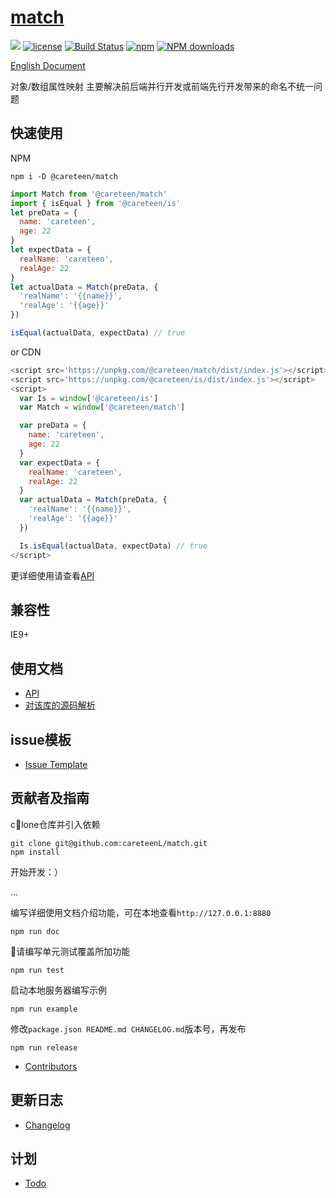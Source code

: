# [match](https://github.com/careteenL/match)
[![](https://img.shields.io/badge/Powered%20by-match-brightgreen.svg)](https://github.com/careteenL/match)
[![license](https://img.shields.io/badge/license-MIT-blue.svg)](https://github.com/careteenL/match/blob/master/LICENSE)
[![Build Status](https://travis-ci.org/careteenL/match.svg?branch=master)](https://travis-ci.org/careteenL/match)
[![npm](https://img.shields.io/badge/npm-0.2.0-orange.svg)](https://www.npmjs.com/package/@careteen/match)
[![NPM downloads](http://img.shields.io/npm/dm/@careteen/match.svg?style=flat-square)](http://www.npmtrends.com/@careteen/match)

[English Document](./README.en_US.md)

对象/数组属性映射 主要解决前后端并行开发或前端先行开发带来的命名不统一问题

## 快速使用

NPM
```shell
npm i -D @careteen/match
```

```js
import Match from '@careteen/match'
import { isEqual } from '@careteen/is'
let preData = {
  name: 'careteen',
  age: 22
}
let expectData = {
  realName: 'careteen',
  realAge: 22
}
let actualData = Match(preData, {
  'realName': '{{name}}',
  'realAge': '{{age}}'
})

isEqual(actualData, expectData) // true

```

or CDN
```js
<script src='https://unpkg.com/@careteen/match/dist/index.js'></script>
<script src='https://unpkg.com/@careteen/is/dist/index.js'></script>
<script>
  var Is = window['@careteen/is']
  var Match = window['@careteen/match']

  var preData = {
    name: 'careteen',
    age: 22
  }
  var expectData = {
    realName: 'careteen',
    realAge: 22
  }
  var actualData = Match(preData, {
    'realName': '{{name}}',
    'realAge': '{{age}}'
  })

  Is.isEqual(actualData, expectData) // true  
</script>
```
更详细使用请查看[API](./doc/api.md)

## 兼容性

IE9+

## 使用文档

- [API](./doc/api.md)
- [对该库的源码解析](xxx)

## issue模板

- [Issue Template](./ISSUETEMPLATE.md)

## 贡献者及指南

clone仓库并引入依赖
```shell
git clone git@github.com:careteenL/match.git
npm install
```
开始开发：）

...

编写详细使用文档介绍功能，可在本地查看`http://127.0.0.1:8880`
```shell
npm run doc
```
请编写单元测试覆盖所加功能
```shell
npm run test
```
启动本地服务器编写示例
```shell
npm run example
```
修改`package.json README.md CHANGELOG.md`版本号，再发布
```shell
npm run release
```

- [Contributors](https://github.com/careteenL/match/graphs/contributors)

## 更新日志

- [Changelog](./CHANGELOG.md)

## 计划

- [Todo](./TODO.md)
